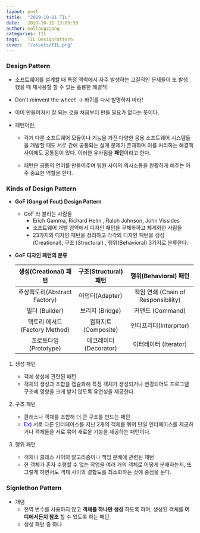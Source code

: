 ```yaml
---
layout: post
title:  "2019-10-11 TIL"
date:   2019-10-11 13:00:59
author: mollangzzang
categories: TIL
tags:	TIL DesignPattern
cover:  "/assets/TIL.png"
---
```


### Design Pattern

- 소프트웨어를 설계할 때 특정 맥락에서 자주 발생하는 고질적인 문제들이 또 발생 했을 때 재사용할 할 수 있는 훌륭한 해결책

- Don't reinvent the wheel! -> 바퀴를 다시 발명하지 마라!

- 이미 만들어져서 잘 되는 것을 처음부터 만들 필요가 없다는 뜻이다.

- 패턴이란,
    - 각기 다른 소프트웨어 모듈이나 기능을 가진 다양한 응용 소프트웨어 시스템들을 개발할 때도 서로 간에 공통되는 설계 문제가 존재하며 이를 처리하는 해결책 사이에도 공통점이 있다. 이러한 유사점을 **패턴**이라고 한다.

    - 패턴은 공통의 언어를 만들어주며 팀원 사이의 의사소통을 원활하게 해주는 아주 중요한 역할을 한다.

### Kinds of Design Pattern 

- **GoF (Gang of Fout) Design Pattern**
    - GoF 라 불리는 사람들
        - Erich Gamma, Richard Helm , Ralph Johnson, John Vissides
        - 소프트웨어 개발 영역에서 디자인 패턴을 구체화하고 체계화한 사람들
        - 23가지의 디자인 패턴을 정리하고 각각의 디자인 패턴을 생성 (Creational), 구조 (Structural) , 행위(Behavioral) 3가지로 분류한다.

- **GoF 디자인 패턴의 분류**

    |생성(Creational) 패턴|구조(Structural)패턴|행위(Behavioral) 패턴|
    |:---:|:---:|:---:|
    |추상팩토리(Abstract Factory)|어댑터(Adapter)|책임 연쇄 (Chain of Responsibility)|
    |빌더 (Builder)|브리지 (Bridge)|커맨드 (Command)|
    |팩토리 메서드 (Factory Method)|컴퍼지트 (Composite)|인터프리터(Interprter)|
    |프로토타입 (Prototype)|데코레이터 (Decorator)|이터레이터 (Iterator)|

1. 생성 패턴
    - 객체 생성에 관련된 패턴
    - 객체의 생성과 조합을 캡슐화해 특정 객체가 생성되거나 변경되어도 프로그램 구조에 영향을 크게 받지 않도록 유연성을 제공한다.

2. 구조 패턴
    - 클래스나 객체를 조합해 더 큰 구조를 만드는 패턴
    - <span style="color:blue">Ex)</span> 서로 다른 인터페이스를 지닌 2개의 객체를 묶어 단일 인터페이스를 제공하거나 객체들을 서로 묶어 새로운 기능을 제공하는 패턴이다.

3. 행위 패턴
    - 객체나 클래스 사이의 알고리즘이나 책임 분배에 관련된 패턴
    - 한 객체가 혼자 수행할 수 없는 작업을 여러 개의 객체로 어떻게 분배하는지, 또 그렇게 하면서도 객체 사이의 결합도를 최소화하는 것에 중점을 둔다.

### Signlethon Pattern

- 개념
    - 전역 변수를 사용하지 않고 **객체를 하나만 생성** 하도록 하며, 생성된 객체를 **어디에서든지 참조** 할 수 있도록 하는 패턴
    - 생성 패턴 중 하나